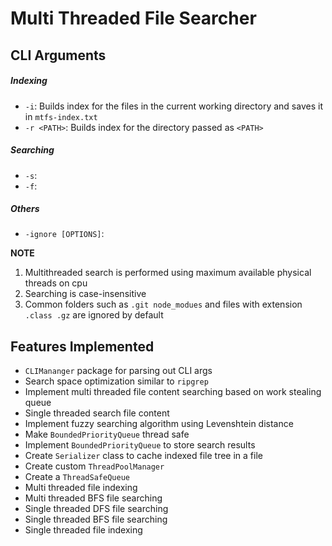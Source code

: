 # Multi Threaded File Searcher
## CLI Arguments
##### Indexing
- `-i`: Builds index for the files in the current working directory and saves it in `mtfs-index.txt`
- `-r <PATH>`: Builds index for the directory passed as `<PATH>`
##### Searching
- `-s`:
- `-f`:
##### Others
- `-ignore [OPTIONS]`:

**NOTE**
1. Multithreaded search is performed using maximum available physical threads on cpu
2. Searching is case-insensitive
3. Common folders such as `.git node_modues` and files with extension `.class .gz` are ignored by default

## Features Implemented
- `CLIMananger` package for parsing out CLI args
- Search space optimization similar to `ripgrep`
- Implement multi threaded file content searching based on work stealing queue
- Single threaded search file content
- Implement fuzzy searching algorithm using Levenshtein distance
- Make `BoundedPriorityQueue` thread safe
- Implement `BoundedPriorityQueue` to store search results
- Create `Serializer` class to cache indexed file tree in a file
- Create custom `ThreadPoolManager`
- Create a `ThreadSafeQueue`
- Multi threaded file indexing
- Multi threaded BFS file searching
- Single threaded DFS file searching
- Single threaded BFS file searching
- Single threaded file indexing